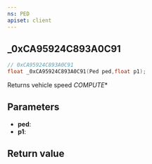 ```yaml
---
ns: PED
apiset: client
---
```

## _0xCA95924C893A0C91

```c
// 0xCA95924C893A0C91
float _0xCA95924C893A0C91(Ped ped,float p1);
```

Returns vehicle speed
_COMPUTE_*

## Parameters
* **ped**:
* **p1**:

## Return value

